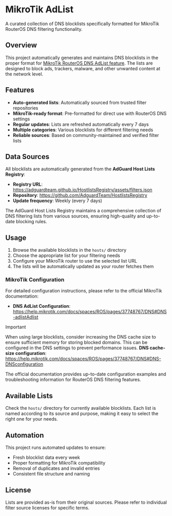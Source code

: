 # MikroTik AdList

A curated collection of DNS blocklists specifically formatted for MikroTik RouterOS DNS filtering functionality.

## Overview

This project automatically generates and maintains DNS blocklists in the proper format for [MikroTik RouterOS DNS AdList feature](https://help.mikrotik.com/docs/spaces/ROS/pages/37748767/DNS#DNS-adlistAdlist). The lists are designed to block ads, trackers, malware, and other unwanted content at the network level.

## Features

- **Auto-generated lists**: Automatically sourced from trusted filter repositories
- **MikroTik-ready format**: Pre-formatted for direct use with RouterOS DNS settings
- **Regular updates**: Lists are refreshed automatically every 7 days
- **Multiple categories**: Various blocklists for different filtering needs
- **Reliable sources**: Based on community-maintained and verified filter lists

## Data Sources

All blocklists are automatically generated from the **AdGuard Host Lists Registry**:

- **Registry URL**: https://adguardteam.github.io/HostlistsRegistry/assets/filters.json
- **Repository**: https://github.com/AdguardTeam/HostlistsRegistry
- **Update frequency**: Weekly (every 7 days)

The AdGuard Host Lists Registry maintains a comprehensive collection of DNS filtering lists from various sources, ensuring high-quality and up-to-date blocking rules.

## Usage

1. Browse the available blocklists in the `hosts/` directory
2. Choose the appropriate list for your filtering needs
3. Configure your MikroTik router to use the selected list URL
4. The lists will be automatically updated as your router fetches them

### MikroTik Configuration

For detailed configuration instructions, please refer to the official MikroTik documentation:

- **DNS AdList Configuration**: https://help.mikrotik.com/docs/spaces/ROS/pages/37748767/DNS#DNS-adlistAdlist

> [!IMPORTANT]
> When using large blocklists, consider increasing the DNS cache size to ensure sufficient memory for storing blocked domains. This can be configured in the DNS settings to prevent performance issues.
> **DNS cache-size configuration**: https://help.mikrotik.com/docs/spaces/ROS/pages/37748767/DNS#DNS-DNSconfiguration

The official documentation provides up-to-date configuration examples and troubleshooting information for RouterOS DNS filtering features.

## Available Lists

Check the `hosts/` directory for currently available blocklists. Each list is named according to its source and purpose, making it easy to select the right one for your needs.

## Automation

This project runs automated updates to ensure:

- Fresh blocklist data every week
- Proper formatting for MikroTik compatibility
- Removal of duplicates and invalid entries
- Consistent file structure and naming

## License

Lists are provided as-is from their original sources. Please refer to individual filter source licenses for specific terms.
